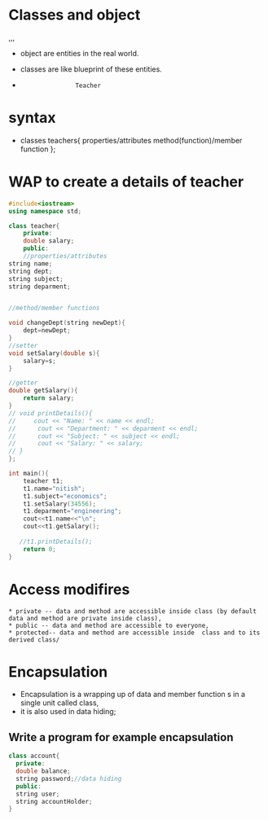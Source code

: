 # Classes and object
,,,

* object are entities in the real world.
* classes are like blueprint of these entities.

*                    Teacher




# syntax

* classes teachers{
    properties/attributes
    method(function)/member function
};

# WAP to create a details of teacher
``` cpp
#include<iostream>
using namespace std;

class teacher{
    private:
    double salary;
    public:
    //properties/attributes
string name;
string dept;
string subject;
string deparment;


//method/member functions

void changeDept(string newDept){
    dept=newDept;
}
//setter
void setSalary(double s){
    salary=s;
}

//getter
double getSalary(){
    return salary;
}
// void printDetails(){
//     cout << "Name: " << name << endl;
//      cout << "Department: " << deparment << endl;
//      cout << "Subject: " << subject << endl;
//      cout << "Salary: " << salary;
// }
};

int main(){
    teacher t1;
    t1.name="nitish";
    t1.subject="economics";
    t1.setSalary(34556);
    t1.deparment="engineering";
    cout<<t1.name<<"\n";
    cout<<t1.getSalary();
    
   //t1.printDetails();
    return 0;
}

```


# Access modifires
```
* private -- data and method are accessible inside class (by default data and method are private inside class),
* public -- data and method are accessible to everyone,
* protected-- data and method are accessible inside  class and to its derived class/
```
# Encapsulation

* Encapsulation is a wrapping  up of data and member function s in a single unit called class,
* it is also used in data hiding;

## Write a program for example encapsulation

```cpp
class account{
  private:
  double balance;
  string password;//data hiding
  public:
  string user;
  string accountHolder;
}
